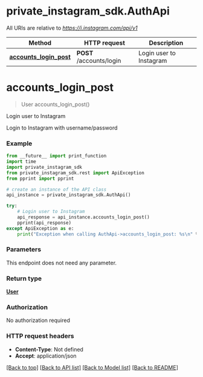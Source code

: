 # private_instagram_sdk.AuthApi

All URIs are relative to *https://i.instagram.com/api/v1*

Method | HTTP request | Description
------------- | ------------- | -------------
[**accounts_login_post**](AuthApi.md#accounts_login_post) | **POST** /accounts/login | Login user to Instagram


# **accounts_login_post**
> User accounts_login_post()

Login user to Instagram

Login to Instagram with username/password

### Example

```python
from __future__ import print_function
import time
import private_instagram_sdk
from private_instagram_sdk.rest import ApiException
from pprint import pprint

# create an instance of the API class
api_instance = private_instagram_sdk.AuthApi()

try:
    # Login user to Instagram
    api_response = api_instance.accounts_login_post()
    pprint(api_response)
except ApiException as e:
    print("Exception when calling AuthApi->accounts_login_post: %s\n" % e)
```

### Parameters
This endpoint does not need any parameter.

### Return type

[**User**](User.md)

### Authorization

No authorization required

### HTTP request headers

 - **Content-Type**: Not defined
 - **Accept**: application/json

[[Back to top]](#) [[Back to API list]](../README.md#documentation-for-api-endpoints) [[Back to Model list]](../README.md#documentation-for-models) [[Back to README]](../README.md)

